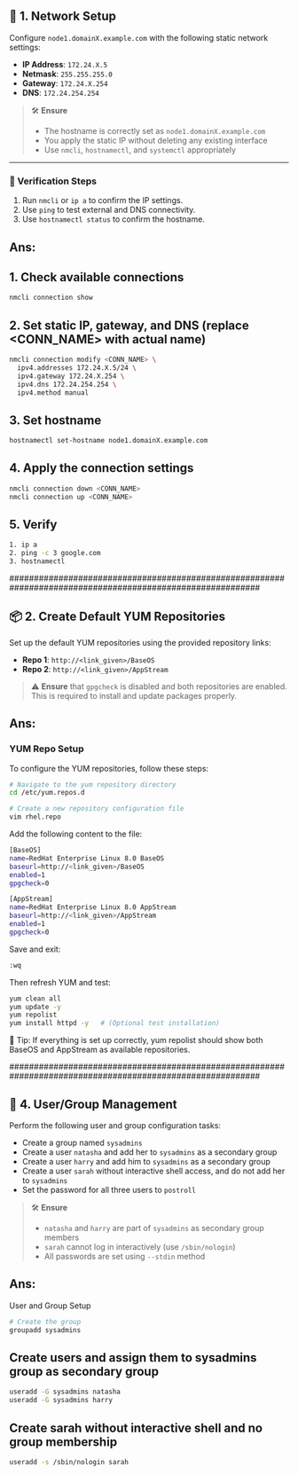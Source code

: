 ## 📡 1. Network Setup

Configure `node1.domainX.example.com` with the following static network settings:

- **IP Address**: `172.24.X.5`  
- **Netmask**: `255.255.255.0`  
- **Gateway**: `172.24.X.254`  
- **DNS**: `172.24.254.254`  

> 🛠️ **Ensure**  
> - The hostname is correctly set as `node1.domainX.example.com`  
> - You apply the static IP without deleting any existing interface  
> - Use `nmcli`, `hostnamectl`, and `systemctl` appropriately

---

### 🧪 Verification Steps

1. Run `nmcli` or `ip a` to confirm the IP settings.  
2. Use `ping` to test external and DNS connectivity.  
3. Use `hostnamectl status` to confirm the hostname.

## Ans: 

## 1. Check available connections

```bash
nmcli connection show
```

## 2. Set static IP, gateway, and DNS (replace <CONN_NAME> with actual name)

```bash
nmcli connection modify <CONN_NAME> \
  ipv4.addresses 172.24.X.5/24 \
  ipv4.gateway 172.24.X.254 \
  ipv4.dns 172.24.254.254 \
  ipv4.method manual
```

## 3. Set hostname

```bash
hostnamectl set-hostname node1.domainX.example.com
```

## 4. Apply the connection settings

```bash
nmcli connection down <CONN_NAME>
nmcli connection up <CONN_NAME>
```

## 5. Verify

```bash
1. ip a
2. ping -c 3 google.com
3. hostnamectl
```


###########################################################################################################


## 📦 2. Create Default YUM Repositories

Set up the default YUM repositories using the provided repository links:

- **Repo 1**: `http://<link_given>/BaseOS`  
- **Repo 2**: `http://<link_given>/AppStream`  

> ⚠️ **Ensure** that `gpgcheck` is disabled and both repositories are enabled.  
> This is required to install and update packages properly.

## Ans: 

### YUM Repo Setup

To configure the YUM repositories, follow these steps:

```bash
# Navigate to the yum repository directory
cd /etc/yum.repos.d
```

```bash
# Create a new repository configuration file
vim rhel.repo
```


Add the following content to the file:

```bash
[BaseOS]
name=RedHat Enterprise Linux 8.0 BaseOS
baseurl=http://<link_given>/BaseOS
enabled=1
gpgcheck=0

[AppStream]
name=RedHat Enterprise Linux 8.0 AppStream
baseurl=http://<link_given>/AppStream
enabled=1
gpgcheck=0
```

Save and exit:

```bash
:wq
```

Then refresh YUM and test:

```bash
yum clean all
yum update -y
yum repolist
yum install httpd -y   # (Optional test installation)
```

🧪 Tip: If everything is set up correctly, yum repolist should show both BaseOS and AppStream as available repositories. 

###########################################################################################################


## 👥 4. User/Group Management

Perform the following user and group configuration tasks:

- Create a group named `sysadmins`
- Create a user `natasha` and add her to `sysadmins` as a secondary group
- Create a user `harry` and add him to `sysadmins` as a secondary group
- Create a user `sarah` without interactive shell access, and do not add her to `sysadmins`
- Set the password for all three users to `postroll`

> 🛠️ **Ensure**
> - `natasha` and `harry` are part of `sysadmins` as secondary group members
> - `sarah` cannot log in interactively (use `/sbin/nologin`)
> - All passwords are set using `--stdin` method

## Ans: 

User and Group Setup

```bash
# Create the group
groupadd sysadmins
```

## Create users and assign them to sysadmins group as secondary group

```bash
useradd -G sysadmins natasha
useradd -G sysadmins harry
```

## Create sarah without interactive shell and no group membership

```bash
useradd -s /sbin/nologin sarah
```












